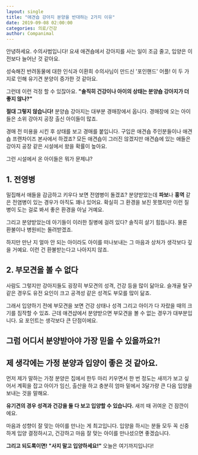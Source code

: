 ```yaml
---
layout: single
title: "애견숍 강아지 분양을 반대하는 2가지 이유"
date: 2019-09-08 02:00:00
categories: 의료/건강
author: Companimal
---
```


안녕하세요. 수의사범입니다! 요새 애견숍에서 강아지를 사는 일이 조금 줄고, 입양은 이전보다 늘어난 것 같아요.

성숙해진 반려동물에 대한 인식과 이환희 수의사님이 만드신 '포인핸드' 어플! 이 두 가지로 인해 유기견 분양이 증가한 것 같아요.

그런데 이런 걱정 할 수 있잖아요. **"솔직히 건강이나 아이의 상태는 분양숍 강아지가 더 좋지 않나?"**

**절대 그렇지 않습니다!** 분양숍 강아지는 대부분 경매장에서 옵니다. 경매장에 오는 아이들은 소위 강아지 공장 출신 아이들이 많죠.

경매 전 미용을 시킨 후 상태를 보고 경매를 붙입니다. 구입은 애견숍 주인분들이나 애견숍 프랜차이즈 본사에서 하겠죠? 모든 애견숍이 그러진 않겠지만 애견숍에 있는 애들은 강아지 공장 같은 시설에서 왔을 확률이 높아요.

그런 시설에서 온 아이들은 뭐가 문제냐?

## 1. 전영병

밀집해서 애들을 감금하고 키우다 보면 전염병이 돌겠죠? 분양받았는데 **파보**나 **홍역** 같은 전염병이 있는 경우가 아직도 꽤나 있어요. 확실히 그 환경을 보진 못했지만 이런 질병이 도는 걸로 봐서 좋은 환경을 아닐 거예요.

그리고 분양받았는데 아기들이 이러한 질병에 걸려 있다? 솔직히 살기 힘듭니다. 물론 환불이나 병원비는 돌려받겠죠.

하지만 만난 지 얼마 안 되는 아이라도 아이를 떠나보내는 그 마음과 상처가 생각보다 깊을 거예요. 이런 건 환불받는다고 나아지지 않죠.

## 2. 부모견을 볼 수 없다

사람도 그렇지만 강아지들도 굉장히 부모견의 성격, 건강 등을 많이 닮아요. 슬개골 탈구 같은 경우도 유전 요인이 크고 공격성 같은 성격도 부모를 많이 닮죠.

그래서 입양하기 전에 부모견을 보면 건강 상태나 성격 그리고 아이가 다 자랐을 때의 크기를 짐작할 수 있죠. 근데 애견샵에서 분양받으면 부모견을 볼 수 없는 경우가 대부분입니다. 요 포인트는 생각보다 큰 단점이에요.

## 그럼 어디서 분양받아야 가장 믿을 수 있을까요?!

## 제 생각에는 가정 분양과 입양이 좋은 것 같아요.

먼저 제가 말하는 가정 분양은 집에서 한두 마리 키우면서 한 번 정도는 새끼가 보고 싶어서 계획을 잡고 아이가 임신, 출산을 하고 충분히 엄마 밑에서 3달가량 큰 다음 입양을 보내는 것을 말해요.

**유기견의 경우 성격과 건강을 둘 다 보고 입양할 수 있습니다.** 새끼 때 귀여운 건 잠깐이에요.

마음과 성향이 잘 맞는 아이를 만나는 게 최고입니다. 입양을 하시는 분들 모두 꼭 신중하게 입양 결정하시고, 건강하고 마음 잘 맞는 아이를 만나셨으면 좋겠습니다.

**그리고 되도록이면! "사지 말고 입양하세요!"** 오늘은 여기까지입니다!
